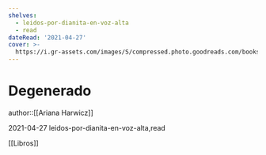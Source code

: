 ```yaml
---
shelves:
  - leidos-por-dianita-en-voz-alta
  - read
dateRead: '2021-04-27'
cover: >-
  https://i.gr-assets.com/images/S/compressed.photo.goodreads.com/books/1559667751l/45479300._SY475_.jpg
---
```

# Degenerado

author::[[Ariana Harwicz]]

2021-04-27
leidos-por-dianita-en-voz-alta,read

[[Libros]]